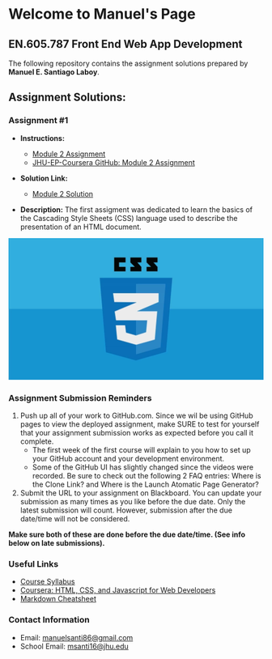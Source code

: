 # Welcome to Manuel's Page

## EN.605.787 Front End Web App Development

The following repository contains the assignment solutions prepared by **Manuel E. Santiago Laboy**.

## Assignment Solutions:
### Assignment #1

- **Instructions:**
   - [Module 2 Assignment](https://ychaikin.github.io/jhu-ajax-course/Module2)
   - [JHU-EP-Coursera GitHub: Module 2 Assignment](https://github.com/jhu-ep-coursera/fullstack-course4/blob/master/assignments/assignment2/Assignment-2.md)
   
- **Solution Link:** 
  - [Module 2 Solution](https://manuelsanti1986.github.io/jhu-front-end-dev/module2-solution)
  
- **Description:** The first assigment was dedicated to learn the basics of the Cascading Style Sheets (CSS) language used to describe the presentation of an HTML document.


![alt text](./module2-solution/assets/css-1200x667.webp "CSS is Cool")


### Assignment Submission Reminders

1. Push up all of your work to GitHub.com. Since we wil be using GitHub pages to view the deployed assignment, make SURE to test for yourself that your assignment submission works as expected before you call it complete.
    - The first week of the first course will explain to you how to set up your GitHub account and your development environment.
    - Some of the GitHub UI has slightly changed since the videos were recorded. Be sure to check out the following 2 FAQ entries: Where is the Clone Link? and Where is the Launch Atomatic Page Generator?
2. Submit the URL to your assignment on Blackboard. You can update your submission as many times as you like before the due date. Only the latest submission will count. However, submission after the due date/time will not be considered.

**Make sure both of these are done before the due date/time. (See info below on late submissions).**


### Useful Links
- [Course Syllabus](https://ychaikin.github.io/jhu-ajax-course/Syllabus)
- [Coursera: HTML, CSS, and Javascript for Web Developers](https://www.coursera.org/learn/html-css-javascript-for-web-developers/home/welcome)
- [Markdown Cheatsheet](https://github.com/adam-p/markdown-here/wiki/Markdown-Cheatsheet)



### Contact Information

- Email: manuelsanti86@gmail.com
- School Email: msanti16@jhu.edu

